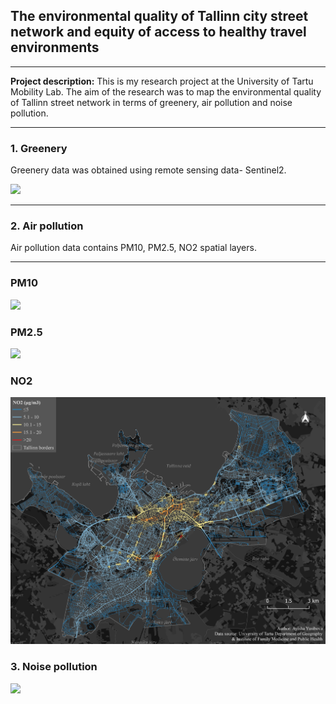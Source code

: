 ## The environmental quality of Tallinn city street network and equity of access to healthy travel environments
---

**Project description:** This is my research project at the University of Tartu Mobility Lab. The aim of the research was to map the environmental quality of Tallinn street network in terms of greenery, air pollution and noise pollution.

---

### 1. Greenery

Greenery data was obtained using remote sensing data- Sentinel2. 

<img src="images/ndvilast.png"/>

---

### 2. Air pollution
Air pollution data contains PM10, PM2.5, NO2 spatial layers.

---
### PM10
<img src="images/PM10final.png"/>

### PM2.5
<img src="images/pm2,5final.png"/>

### NO2
<img src="images/NO2final.png"/>


### 3. Noise pollution

<img src="images/noisefinal.png"/>

